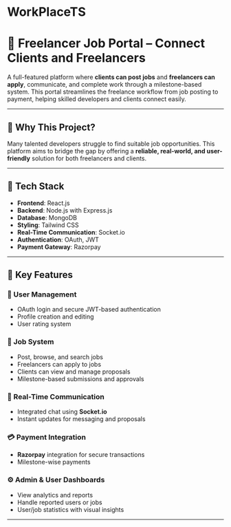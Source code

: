 ﻿# WorkPlaceTS
# 💼 Freelancer Job Portal – Connect Clients and Freelancers

A full-featured platform where **clients can post jobs** and **freelancers can apply**, communicate, and complete work through a milestone-based system. This portal streamlines the freelance workflow from job posting to payment, helping skilled developers and clients connect easily.

---

## 📌 Why This Project?

Many talented developers struggle to find suitable job opportunities. This platform aims to bridge the gap by offering a **reliable, real-world, and user-friendly** solution for both freelancers and clients.

---

## 🔧 Tech Stack

- **Frontend**: React.js  
- **Backend**: Node.js with Express.js  
- **Database**: MongoDB  
- **Styling**: Tailwind CSS  
- **Real-Time Communication**: Socket.io  
- **Authentication**: OAuth, JWT  
- **Payment Gateway**: Razorpay  

---

## 🌟 Key Features

### 👤 User Management
- OAuth login and secure JWT-based authentication  
- Profile creation and editing  
- User rating system  

### 💼 Job System
- Post, browse, and search jobs  
- Freelancers can apply to jobs  
- Clients can view and manage proposals  
- Milestone-based submissions and approvals  

### 💬 Real-Time Communication
- Integrated chat using **Socket.io**  
- Instant updates for messaging and proposals  

### 💳 Payment Integration
- **Razorpay** integration for secure transactions  
- Milestone-wise payments  

### ⚙️ Admin & User Dashboards
- View analytics and reports  
- Handle reported users or jobs  
- User/job statistics with visual insights  

---

